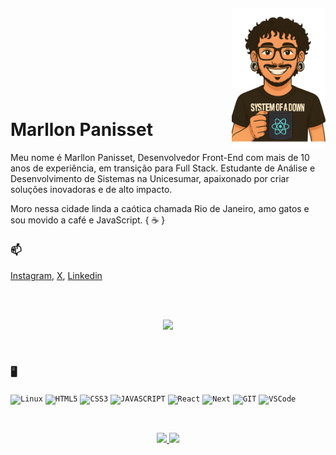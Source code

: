 <img align="right" width="150px" style="margin-top:-20px" src="https://raw.githubusercontent.com/marllonpanisset/marllonpanisset/refs/heads/main/avatar-github.png">
</br>
</br>
</br>
</br>
</br>
</br>
</br>

<div dsplay="inline-block"> 
 <h1 align="left">Marllon Panisset</h1>
</div>

Meu nome é Marllon Panisset, Desenvolvedor Front-End com mais de 10 anos de experiência, em transição para Full Stack.
Estudante de Análise e Desenvolvimento de Sistemas na Unicesumar, apaixonado por criar soluções inovadoras e de alto impacto.

Moro nessa cidade linda a caótica chamada Rio de Janeiro, amo gatos e sou movido a café e JavaScript. { ☕ }

### 📫
[Instagram](https://www.instagram.com/typeof.dev/), [X](https://x.com/marllonpanisset), [Linkedin](https://www.linkedin.com/in/marllon-panisset/)

</br>
</br>
<p align="center">
  <img src="https://super.abril.com.br/wp-content/uploads/2016/09/super_imggato_digitando_0.gif" width="350">
</p>

</br>

### 🖥️ 
<code><img width="40px" src="https://www.svgrepo.com/show/452054/linux.svg" title = "Linux"/></code>
<code><img width="40px" src="https://cdn.jsdelivr.net/gh/devicons/devicon/icons/html5/html5-original-wordmark.svg" title = "HTML5"/></code>
<code><img width="40px" src="https://cdn.jsdelivr.net/gh/devicons/devicon/icons/css3/css3-original-wordmark.svg" title = "CSS3"/></code>
<code><img width="40px" src="https://cdn.jsdelivr.net/gh/devicons/devicon/icons/javascript/javascript-original.svg" title = "JAVASCRIPT"/></code>
<code><img width="40px" src="https://www.svgrepo.com/show/452092/react.svg" title = "React"/></code>
<code><img width="40px" src="https://www.svgrepo.com/show/306466/next-dot-js.svg" title = "Next"/></code>
<code><img width="40px" src="https://www.svgrepo.com/show/452210/git.svg" title = "GIT"/></code>
<code><img width="40px" src="https://www.svgrepo.com/show/452129/vs-code.svg" title = "VSCode"/></code>

</br>

<p align="center">
<a href="https://github.com/marllonpanisset">
  <img height="180em" src="https://github-readme-stats-eight-theta.vercel.app/api?username=marllonpanisset&show_icons=true&theme=algolia&include_all_commits=true&count_private=true"/>
  <img height="180em" src="https://github-readme-stats-eight-theta.vercel.app/api/top-langs/?username=marllonpanisset&layout=compact&langs_count=8&theme=algolia"/>
</a>
</p>
